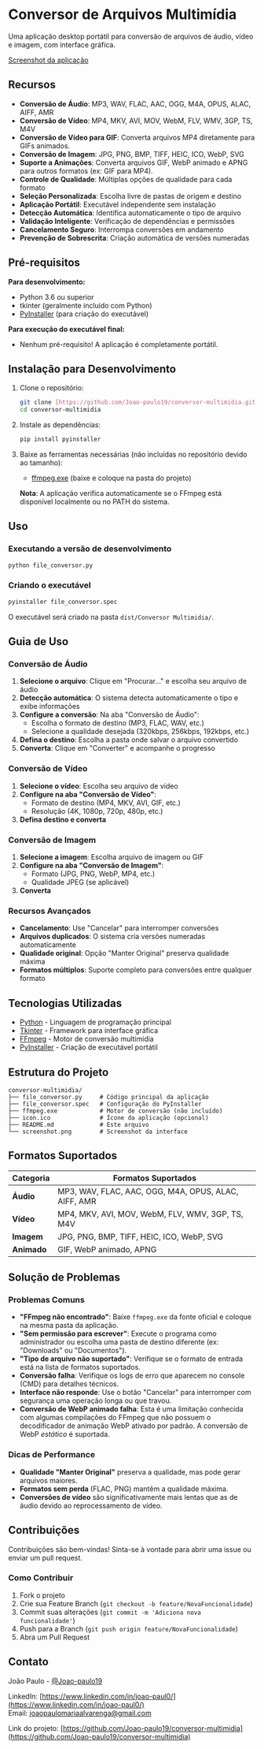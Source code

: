 # Conversor de Arquivos Multimídia
Uma aplicação desktop portátil para conversão de arquivos de áudio, vídeo e imagem, com interface gráfica.

[Screenshot da aplicação](screenshot.png)

## Recursos
- **Conversão de Áudio**: MP3, WAV, FLAC, AAC, OGG, M4A, OPUS, ALAC, AIFF, AMR
- **Conversão de Vídeo**: MP4, MKV, AVI, MOV, WebM, FLV, WMV, 3GP, TS, M4V
- **Conversão de Vídeo para GIF**: Converta arquivos MP4 diretamente para GIFs animados.
- **Conversão de Imagem**: JPG, PNG, BMP, TIFF, HEIC, ICO, WebP, SVG
- **Suporte a Animações**: Converta arquivos GIF, WebP animado e APNG para outros formatos (ex: GIF para MP4).
- **Controle de Qualidade**: Múltiplas opções de qualidade para cada formato
- **Seleção Personalizada**: Escolha livre de pastas de origem e destino
- **Aplicação Portátil**: Executável independente sem instalação
- **Detecção Automática**: Identifica automaticamente o tipo de arquivo
- **Validação Inteligente**: Verificação de dependências e permissões
- **Cancelamento Seguro**: Interrompa conversões em andamento
- **Prevenção de Sobrescrita**: Criação automática de versões numeradas

## Pré-requisitos
**Para desenvolvimento:**
- Python 3.6 ou superior
- tkinter (geralmente incluído com Python)
- [PyInstaller](https://pyinstaller.org/) (para criação do executável)

**Para execução do executável final:**
- Nenhum pré-requisito! A aplicação é completamente portátil.

## Instalação para Desenvolvimento
1. Clone o repositório:
   ```bash
   git clone [https://github.com/Joao-paulo19/conversor-multimidia.git](https://github.com/Joao-paulo19/conversor-multimidia.git)
   cd conversor-multimidia
   ```

2.  Instale as dependências:

    ```bash
    pip install pyinstaller
    ```

3.  Baixe as ferramentas necessárias (não incluídas no repositório devido ao tamanho):

      - [ffmpeg.exe](https://ffmpeg.org/download.html) (baixe e coloque na pasta do projeto)

    **Nota**: A aplicação verifica automaticamente se o FFmpeg está disponível localmente ou no PATH do sistema.

## Uso

### Executando a versão de desenvolvimento

```bash
python file_conversor.py
```

### Criando o executável

```bash
pyinstaller file_conversor.spec
```

O executável será criado na pasta `dist/Conversor Multimidia/`.

## Guia de Uso

### Conversão de Áudio

1.  **Selecione o arquivo**: Clique em "Procurar..." e escolha seu arquivo de áudio
2.  **Detecção automática**: O sistema detecta automaticamente o tipo e exibe informações
3.  **Configure a conversão**: Na aba "Conversão de Áudio":
      - Escolha o formato de destino (MP3, FLAC, WAV, etc.)
      - Selecione a qualidade desejada (320kbps, 256kbps, 192kbps, etc.)
4.  **Defina o destino**: Escolha a pasta onde salvar o arquivo convertido
5.  **Converta**: Clique em "Converter" e acompanhe o progresso

### Conversão de Vídeo

1.  **Selecione o vídeo**: Escolha seu arquivo de vídeo
2.  **Configure na aba "Conversão de Vídeo"**:
      - Formato de destino (MP4, MKV, AVI, GIF, etc.)
      - Resolução (4K, 1080p, 720p, 480p, etc.)
3.  **Defina destino e converta**

### Conversão de Imagem

1.  **Selecione a imagem**: Escolha arquivo de imagem ou GIF
2.  **Configure na aba "Conversão de Imagem"**:
      - Formato (JPG, PNG, WebP, MP4, etc.)
      - Qualidade JPEG (se aplicável)
3.  **Converta**

### Recursos Avançados

  - **Cancelamento**: Use "Cancelar" para interromper conversões
  - **Arquivos duplicados**: O sistema cria versões numeradas automaticamente
  - **Qualidade original**: Opção "Manter Original" preserva qualidade máxima
  - **Formatos múltiplos**: Suporte completo para conversões entre qualquer formato

## Tecnologias Utilizadas

  - [Python](https://www.python.org/) - Linguagem de programação principal
  - [Tkinter](https://docs.python.org/3/library/tkinter.html) - Framework para interface gráfica
  - [FFmpeg](https://ffmpeg.org/) - Motor de conversão multimídia
  - [PyInstaller](https://pyinstaller.org/) - Criação de executável portátil

## Estrutura do Projeto

```
conversor-multimidia/
├── file_conversor.py     # Código principal da aplicação
├── file_conversor.spec   # Configuração do PyInstaller
├── ffmpeg.exe            # Motor de conversão (não incluído)
├── icon.ico              # Ícone da aplicação (opcional)
├── README.md             # Este arquivo
└── screenshot.png        # Screenshot da interface
```

## Formatos Suportados

| Categoria | Formatos Suportados |
|-----------|-------------------|
| **Áudio** | MP3, WAV, FLAC, AAC, OGG, M4A, OPUS, ALAC, AIFF, AMR |
| **Vídeo** | MP4, MKV, AVI, MOV, WebM, FLV, WMV, 3GP, TS, M4V |
| **Imagem** | JPG, PNG, BMP, TIFF, HEIC, ICO, WebP, SVG |
| **Animado** | GIF, WebP animado, APNG |

## Solução de Problemas

### Problemas Comuns

  - **"FFmpeg não encontrado"**: Baixe `ffmpeg.exe` da fonte oficial e coloque na mesma pasta da aplicação.
  - **"Sem permissão para escrever"**: Execute o programa como administrador ou escolha uma pasta de destino diferente (ex: "Downloads" ou "Documentos").
  - **"Tipo de arquivo não suportado"**: Verifique se o formato de entrada está na lista de formatos suportados.
  - **Conversão falha**: Verifique os logs de erro que aparecem no console (CMD) para detalhes técnicos.
  - **Interface não responde**: Use o botão "Cancelar" para interromper com segurança uma operação longa ou que travou.
  - **Conversão de WebP animado falha**: Esta é uma limitação conhecida com algumas compilações do FFmpeg que não possuem o decodificador de animação WebP ativado por padrão. A conversão de WebP *estático* é suportada.

### Dicas de Performance

  - **Qualidade "Manter Original"** preserva a qualidade, mas pode gerar arquivos maiores.
  - **Formatos sem perda** (FLAC, PNG) mantêm a qualidade máxima.
  - **Conversões de vídeo** são significativamente mais lentas que as de áudio devido ao reprocessamento de vídeo.

## Contribuições

Contribuições são bem-vindas\! Sinta-se à vontade para abrir uma issue ou enviar um pull request.

### Como Contribuir

1.  Fork o projeto
2.  Crie sua Feature Branch (`git checkout -b feature/NovaFuncionalidade`)
3.  Commit suas alterações (`git commit -m 'Adiciona nova funcionalidade'`)
4.  Push para a Branch (`git push origin feature/NovaFuncionalidade`)
5.  Abra um Pull Request

## Contato

João Paulo - [@Joao-paulo19](https://github.com/Joao-paulo19)

LinkedIn: [https://www.linkedin.com/in/joao-paul0/](https://www.linkedin.com/in/joao-paul0/)  
Email: joaopaulomariaalvarenga@gmail.com

Link do projeto: [https://github.com/Joao-paulo19/conversor-multimidia](https://github.com/Joao-paulo19/conversor-multimidia)
